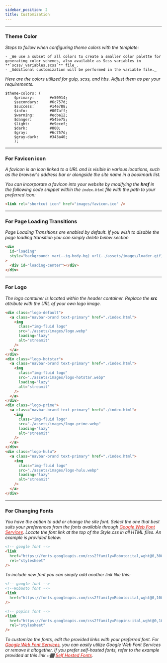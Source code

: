 ```yaml
---
sidebar_position: 2
title: Customization
---
```


<hr />

### Theme Color

_Steps to follow when configuring theme colors with the template:_

    - _We use a subset of all colors to create a smaller color palette for generating color schemes, also available as Scss variables in **`scss/_variables.scss`** file_.
    - _Additional customization will be performed in the variable file._

_Here are the colors utilized for gulp, scss, and hbs. Adjust them as per your requirements._

```
$theme-colors: (
    ​$primary:       #e50914;
    ​$secondary:     #6c757d;
    ​$success:       #14e788;
    ​$info:          #007aff;
    ​$warning:       #ecba12;
    ​$danger:        #545e75;
    ​$light:         #e9ecef;
    ​$dark:          #000;
    ​$gray:          #6c757d;
    ​$gray-dark:     #343a40;
    ​);
```

<hr />

### For Favicon icon

_A favicon is an icon linked to a URL and is visible in various locations, such as the browser's address bar or alongside the site name in a bookmark list._

_You can incorporate a favicon into your website by modifying the **href** in the following code snippet within the `index.html` file with the path to your preferred icon:_

```html
<link rel="shortcut icon" href="images/favicon.ico" />
```

<hr />

### For Page Loading Transitions

_Page Loading Transitions are enabled by default. If you wish to disable the page loading transition you can simply delete below section_

```html
<div
  id="loading"
  style="background: var(--iq-body-bg) url(../assets/images/loader.gif) no-repeat scroll center center;"
>
  <div id="loading-center"></div>
</div>
```

<hr />

### For Logo

_The logo container is located within the header container. Replace the **src** attribute with the URL of your own logo image._

```html
<div class="logo-default">
  <a class="navbar-brand text-primary" href="./index.html">
    <img
      class="img-fluid logo"
      src="./assets/images/logo.webp"
      loading="lazy"
      alt="streamit"
    />
  </a>
</div>
<div class="logo-hotstar">
  <a class="navbar-brand text-primary" href="./index.html">
    <img
      class="img-fluid logo"
      src="./assets/images/logo-hotstar.webp"
      loading="lazy"
      alt="streamit"
    />
  </a>
</div>
<div class="logo-prime">
  <a class="navbar-brand text-primary" href="./index.html">
    <img
      class="img-fluid logo"
      src="./assets/images/logo-prime.webp"
      loading="lazy"
      alt="streamit"
    />
  </a>
</div>
<div class="logo-hulu">
  <a class="navbar-brand text-primary" href="./index.html">
    <img
      class="img-fluid logo"
      src="./assets/images/logo-hulu.webp"
      loading="lazy"
      alt="streamit"
    />
  </a>
</div>
```

<hr />

### For Changing Fonts

_You have the option to add or change the site font. Select the one that best suits your preferences from the fonts available through [<font color="#e20e02">Google Web Font Services</font>](https://www.google.com/fonts). Locate the font link at the top of the Style.css in all HTML files. An example is provided below:_

```html
<!-- google font -->
<link
  href="https://fonts.googleapis.com/css2?family=Roboto:ital,wght@0,300;0,400;0,500;0,700;0,900;1,300&display=swap"
  rel="stylesheet"
/>
```

_To include new font you can simply add another link like this:_

```html
<!-- google font -->
<!--Robaoto font -->
<link
  href="https://fonts.googleapis.com/css2?family=Roboto:ital,wght@0,100;0,300;0,400;0,500;0,700;1,100;1,300;1,400;1,500&display=swap"
/>

<!-- popins font -->
<link
  href="https://fonts.googleapis.com/css2?family=Poppins:ital,wght@0,100;0,200;0,300;0,400;0,500;0,600;0,700;1,100;1,200;1,300;1,400;1,500&display=swap"
  rel="stylesheet"
/>
```

_To customize the fonts, edit the provided links with your preferred font. For [<font color="#e20e02">Google Web Font Services</font>](https://www.google.com/fonts), you can easily utilize Google Web Font Services or remove it altogether. If you prefer self-hosted fonts, refer to the example provided at this link 👉🏾 [<font color="#e20e02">Self Hosted Fonts</font>](https://css-tricks.com/snippets/css/using-font-face/)._
